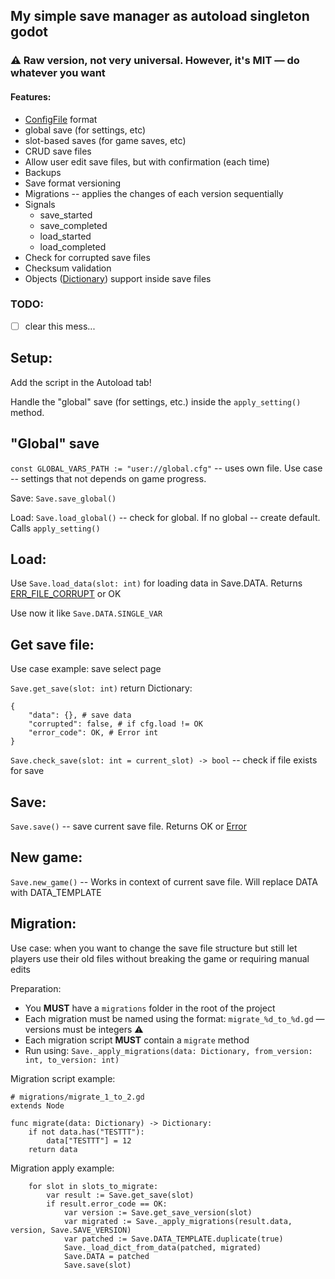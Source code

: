 ## My simple save manager as autoload singleton godot

### ⚠️ Raw version, not very universal. However, it's MIT — do whatever you want

#### Features:
- [ConfigFile](https://docs.godotengine.org/en/latest/classes/class_configfile.html) format
- global save (for settings, etc)
- slot-based saves (for game saves, etc)
- CRUD save files
- Allow user edit save files, but with confirmation (each time)
- Backups
- Save format versioning
- Migrations -- applies the changes of each version sequentially
- Signals
  - save_started
  - save_completed
  - load_started
  - load_completed
- Check for corrupted save files
- Checksum validation
- Objects ([Dictionary](https://docs.godotengine.org/en/latest/classes/class_dictionary.html)) support inside save files

### TODO:
- [ ] clear this mess...


## Setup:
Add the script in the Autoload tab!

Handle the "global" save (for settings, etc.) inside the `apply_setting()` method.

## "Global" save
`const GLOBAL_VARS_PATH := "user://global.cfg"` -- uses own file. Use case -- settings that not depends on game progress.

Save: `Save.save_global()`

Load: `Save.load_global()` -- check for global. If no global -- create default. Calls `apply_setting()`


## Load:
Use `Save.load_data(slot: int)` for loading data in Save.DATA. Returns [ERR_FILE_CORRUPT](https://docs.godotengine.org/en/latest/classes/class_%40globalscope.html#enum-globalscope-error) or OK

Use now it like `Save.DATA.SINGLE_VAR`

## Get save file:
Use case example: save select page

`Save.get_save(slot: int)`  return Dictionary:
```gdscript
{
	"data": {}, # save data
	"corrupted": false, # if cfg.load != OK
	"error_code": OK, # Error int
}
```

`Save.check_save(slot: int = current_slot) -> bool` -- check if file exists for save

## Save:
`Save.save()` -- save current save file. Returns OK or [Error](https://docs.godotengine.org/en/latest/classes/class_%40globalscope.html#enum-globalscope-error)

## New game:
`Save.new_game()` -- Works in context of current save file. Will replace DATA with DATA_TEMPLATE

## Migration:
Use case: when you want to change the save file structure but still let players use their old files without breaking the game or requiring manual edits

Preparation:

- You **MUST** have a `migrations` folder in the root of the project
- Each migration must be named using the format: `migrate_%d_to_%d.gd` — versions must be integers ⚠️
- Each migration script **MUST** contain a `migrate` method
- Run using: `Save._apply_migrations(data: Dictionary, from_version: int, to_version: int)`

Migration script example:
```gdscript
# migrations/migrate_1_to_2.gd
extends Node

func migrate(data: Dictionary) -> Dictionary:
	if not data.has("TESTTT"):
		data["TESTTT"] = 12
	return data
```

Migration apply example:
```gdscript
	for slot in slots_to_migrate:
		var result := Save.get_save(slot)
		if result.error_code == OK:
			var version := Save.get_save_version(slot)
			var migrated := Save._apply_migrations(result.data, version, Save.SAVE_VERSION)
			var patched := Save.DATA_TEMPLATE.duplicate(true)
			Save._load_dict_from_data(patched, migrated)
			Save.DATA = patched
			Save.save(slot)
```
